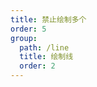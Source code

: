 ```yaml
---
title: 禁止绘制多个
order: 5
group:
  path: /line
  title: 绘制线
  order: 2
---
```


<code src="./multiple.tsx" compact="true"></code>
